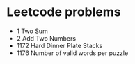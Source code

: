 # Leetcode problems
* 1 Two Sum
* 2 Add Two Numbers
* 1172 Hard Dinner Plate Stacks
* 1176 Number of valid words per puzzle